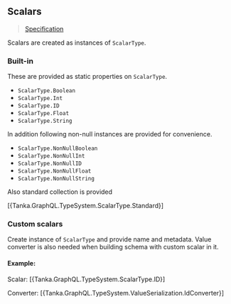 ## Scalars

> [Specification](https://facebook.github.io/graphql/June2018/#sec-Scalars)

Scalars are created as instances of `ScalarType`. 

### Built-in

These are provided as static properties on `ScalarType`.

- `ScalarType.Boolean`
- `ScalarType.Int`
- `ScalarType.ID`
- `ScalarType.Float`
- `ScalarType.String`

In addition following non-null instances are provided for convenience.

- `ScalarType.NonNullBoolean`
- `ScalarType.NonNullInt`
- `ScalarType.NonNullID`
- `ScalarType.NonNullFloat`
- `ScalarType.NonNullString`

Also standard collection is provided

[{Tanka.GraphQL.TypeSystem.ScalarType.Standard}]


### Custom scalars

Create instance of `ScalarType` and provide name and metadata. Value converter
is also needed when building schema with custom scalar in it.

#### Example:

Scalar:
[{Tanka.GraphQL.TypeSystem.ScalarType.ID}]

Converter:
[{Tanka.GraphQL.TypeSystem.ValueSerialization.IdConverter}]